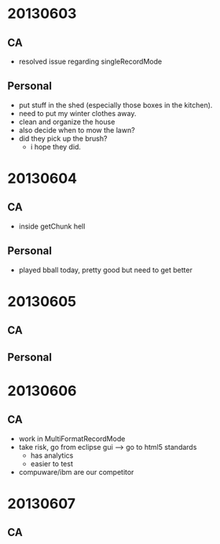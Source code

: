 20130603
========

CA
--
* resolved issue regarding singleRecordMode

Personal
--------
* put stuff in the shed (especially those boxes in the kitchen).
* need to put my winter clothes away.  
* clean and organize the house
* also decide when to mow the lawn?
* did they pick up the brush?  
	- i hope they did.
	
20130604
========

CA
--
* inside getChunk hell

Personal
--------
* played bball today, pretty good but need to get better

20130605
========

CA
--

Personal
--------

20130606
========

CA
--
* work in MultiFormatRecordMode
* take risk, go from eclipse gui --> go to html5 standards 
	- has analytics
	- easier to test
* compuware/ibm are our competitor

20130607
========

CA
--

